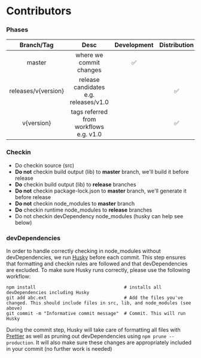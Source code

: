# Contributors

### Phases

|     Branch/Tag      |                  Desc                  | Development | Distribution |
| :-----------------: | :------------------------------------: | :---------: | :----------: |
|       master        |        where we commit changes         |     ✅      |              |
| releases/v{version} | release candidates e.g. releases/v1.0  |             |      ✅      |
|     v{version}      | tags referred from workflows e.g. v1.0 |             |      ✅      |

### Checkin

- Do checkin source (src)
- **Do not** checkin build output (lib) to **master** branch, we'll build it before release
- **Do** checkin build output (lib) to **release** branches
- **Do not** checkin package-lock.json to **master** branch, we'll generate it before release
- **Do not** checkin node_modules to **master** branch
- **Do** checkin runtime node_modules to **release** branches
- Do not checkin devDependency node_modules (husky can help see below)

### devDependencies

In order to handle correctly checking in node_modules without devDependencies, we run [Husky](https://github.com/typicode/husky) before each commit.
This step ensures that formatting and checkin rules are followed and that devDependencies are excluded. To make sure Husky runs correctly, please use the following workflow:

```
npm install                                 # installs all devDependencies including Husky
git add abc.ext                             # Add the files you've changed. This should include files in src, lib, and node_modules (see above)
git commit -m "Informative commit message"  # Commit. This will run Husky
```

During the commit step, Husky will take care of formatting all files with [Prettier](https://github.com/prettier/prettier) as well as pruning out devDependencies using `npm prune --production`.
It will also make sure these changes are appropriately included in your commit (no further work is needed)
